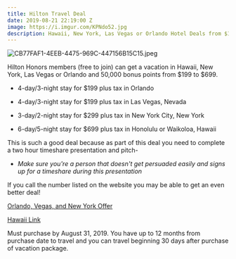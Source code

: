 ```yaml
---
title: Hilton Travel Deal
date: 2019-08-21 22:19:00 Z
image: https://i.imgur.com/KPNdo52.jpg
description: Hawaii, New York, Las Vegas or Orlando Hotel Deals from $199 to $699.
---
```


![CB77FAF1-4EEB-4475-969C-447156B15C15.jpeg](/uploads/CB77FAF1-4EEB-4475-969C-447156B15C15.jpeg)

Hilton Honors members (free to join) can get a vacation in Hawaii, New York, Las Vegas or Orlando and 50,000 bonus points from $199 to $699.

* 4-day/3-night stay for $199 plus tax in Orlando

* 4-day/3-night stay for $199 plus tax in Las Vegas, Nevada

* 3-day/2-night stay for $299 plus tax in New York City, New York

* 6-day/5-night stay for $699 plus tax in Honolulu or Waikoloa, Hawaii

This is such a good deal because as part of this deal you need to complete a two hour timeshare presentation and pitch-

* *Make sure you're a person that doesn't get persuaded easily and signs up for a timeshare during this presentation*

If you call the number listed on the website you may be able to get an even better deal!

[Orlando, Vegas, and New York Offer](https://www.hiltongrandvacations.com/offers/hilton/honors/email/0819/orllvny/lastchance/index.html?sourceCode=588&WT.mc_id=zLADA0WW1XX2OLA3DA4Aff5Aff6MULTIBR7_138624670_1635394)

[Hawaii Link](https://www.hiltongrandvacations.com/offers/hilton/honors/email/0819/hi/lastchance/index.html)

Must purchase by August 31, 2019. You have up to 12 months from purchase date to travel and you can travel beginning 30 days after purchase of vacation package.